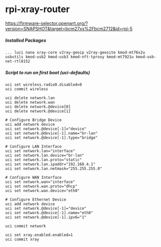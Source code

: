 # rpi-xray-router

https://firmware-selector.openwrt.org/?version=SNAPSHOT&target=bcm27xx%2Fbcm2712&id=rpi-5

##### Installed Packages
```
... luci nano xray-core v2ray-geoip v2ray-geosite kmod-mt76x2u usbutils kmod-usb2 kmod-usb3 kmod-nft-tproxy kmod-mt7921u kmod-usb-net-rtl8152
```

##### Script to run on first boot (uci-defaults)
```
uci set wireless.radio0.disabled=0
uci commit wireless

uci delete network.lan
uci delete network.wan
uci delete network.@device[0]
uci delete network.@device[1]

# Configure Bridge Device
uci add network device
uci set network.@device[-1]="device"
uci set network.@device[-1].name="br-lan"
uci set network.@device[-1].type="bridge"

# Configure LAN Interface
uci set network.lan="interface"
uci set network.lan.device="br-lan"
uci set network.lan.proto="static"
uci set network.lan.ipaddr="192.168.4.1"
uci set network.lan.netmask="255.255.255.0"

# Configure WAN Interface
uci set network.wan="interface"
uci set network.wan.proto="dhcp"
uci set network.wan.device="eth0"

# Configure Ethernet Device
uci add network device
uci set network.@device[-1]="device"
uci set network.@device[-1].name="eth0"
uci set network.@device[-1].ipv6="1"

uci commit network

uci set xray.enabled.enabled=1
uci commit xray
```

